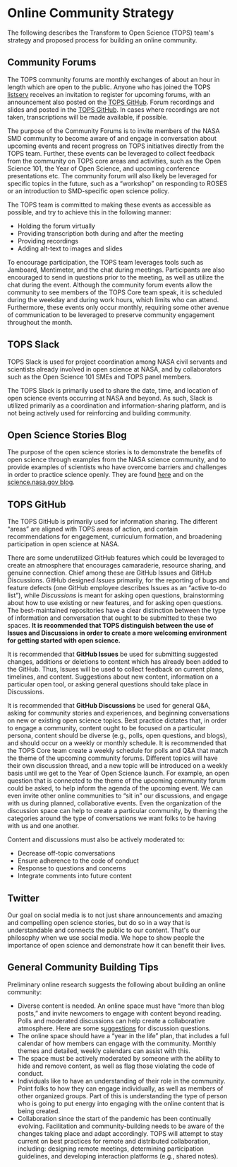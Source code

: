 # Online Community Strategy

The following describes the Transform to Open Science (TOPS) team's strategy and proposed process for building an online community. 


## Community Forums

The TOPS community forums are monthly exchanges of about an hour in length which are open to the public. Anyone who has joined the TOPS [listserv](https://github.com/nasa/Transform-to-Open-Science#join-tops-mailing-list) receives an invitation to register for upcoming forums, with an announcement also posted on the [TOPS GitHub](https://github.com/nasa/Transform-to-Open-Science#announcements). Forum recordings and slides and posted in the [TOPS GitHub](https://github.com/nasa/Transform-to-Open-Science/tree/main/docs/Area1_Engagement/Community_Forums). In cases where recordings are not taken, transcriptions will be made available, if possible.

The purpose of the Community Forums is to invite members of the NASA SMD community to become aware of and engage in conversation about upcoming events and recent progress on TOPS initiatives directly from the TOPS team. Further, these events can be leveraged to collect feedback from the community on TOPS core areas and activities, such as the Open Science 101, the Year of Open Science, and upcoming conference presentations etc. The community forum will also likely be leveraged for specific topics in the future, such as a “workshop” on responding to ROSES or an introduction to SMD-specific open science policy. 

The TOPS team is committed to making these events as accessible as possible, and try to achieve this in the following manner:
* Holding the forum virtually 
* Providing transcription both during and after the meeting 
* Providing recordings
* Adding alt-text to images and slides

To encourage participation, the TOPS team leverages tools such as Jamboard, Mentimeter, and the chat during meetings. Participants are also encouraged to send in questions prior to the meeting, as well as utilize the chat during the event. Although the community forum events allow the community to see members of the TOPS Core team speak, it is scheduled during the weekday and during work hours, which limits who can attend. Furthermore, these events only occur monthly, requiring some other avenue of communication to be leveraged to preserve community engagement throughout the month.  


## TOPS Slack

TOPS Slack is used for project coordination among NASA civil servants and scientists already involved in open science at NASA, and by collaborators such as the Open Science 101 SMEs and TOPS panel members.

The TOPS Slack is primarily used to share the date, time, and location of open science events occurring at NASA and beyond. As such, Slack is utilized primarily as a coordination and information-sharing platform, and is not being actively used for reinforcing and building community. 


## Open Science Stories Blog

The purpose of the open science stories is to demonstrate the benefits of open science through examples from the NASA science community, and to provide examples of scientists who have overcome barriers and challenges in order to practice science openly. They are found [here](/docs/Area1_Engagement/Open-Science-Stories/readme.md) and on the [science.nasa.gov blog](https://science.nasa.gov/open-science/transform-to-open-science/stories).


## TOPS GitHub

The TOPS GitHub is primarily used for information sharing. The different “areas” are aligned with TOPS areas of action, and contain recommendations for engagement, curriculum formation, and broadening participation in open science at NASA. 

There are some underutilized GitHub features which could be leveraged to create an atmosphere that encourages camaraderie, resource sharing, and genuine connection. Chief among these are GitHub Issues and GitHub Discussions. GitHub designed *Issues* primarily, for the reporting of bugs and feature defects (one GitHub employee describes Issues as an “active to-do list”), while *Discussions* is meant for asking open questions, brainstorming about how to use existing or new features, and for asking open questions. The best-maintained repositories have a clear distinction between the type of information and conversation that ought to be submitted to these two spaces. **It is recommended that TOPS distinguish between the use of Issues and Discussions in order to create a more welcoming environment for getting started with open science.**

It is recommended that **GitHub Issues** be used for submitting suggested changes, additions or deletions to content which has already been added to the GitHub. Thus, Issues will be used to collect feedback on current plans, timelines, and content. Suggestions about new content, information on a particular open tool, or asking general questions should take place in Discussions. 

It is recommended that **GitHub Discussions** be used for general Q&A, asking for community stories and experiences, and beginning conversations on new or existing open science topics. Best practice dictates that, in order to engage a community, content ought to be focused on a particular persona, content should be diverse (e.g., polls, open questions, and blogs), and should occur on a weekly or monthly schedule. It is recommended that the TOPS Core team create a weekly schedule for polls and Q&A that match the theme of the upcoming community forums. Different topics will have their own discussion thread, and a new topic will be introduced on a weekly basis until we get to the Year of Open Science launch. For example, an open question that is connected to the theme of the upcoming community forum could be asked, to help inform the agenda of the upcoming event. We can even invite other online communities to “sit in” our discussions, and engage with us during planned, collaborative events. Even the organization of the discussion space can help to create a particular community, by theming the categories around the type of conversations we want folks to be having with us and one another. 

Content and discussions must also be actively moderated to:
* Decrease off-topic conversations
* Ensure adherence to the code of conduct
* Response to questions and concerns
* Integrate comments into future content 

## Twitter

Our goal on social media is to not just share announcements and amazing and compelling open science stories, but do so in a way that is understandable and connects the public to our content. That's our philosophy when we use social media. We hope to show people the importance of open science and  demonstrate how it can benefit their lives. 

## General Community Building Tips

Preliminary online research suggests the following about building an online community:
* Diverse content is needed. An online space must have “more than blog posts,” and invite newcomers to engage with content beyond reading. Polls and moderated discussions can help create a collaborative atmosphere. Here are some s[uggestions](https://community.mightynetworks.com/posts/free-guide-1k-great-community-questions?ai=60a4ec40-079b-4465-aa8d-8a1a2780406e&_ga=2.39007715.1977069232.1660244631-20294202.1660244631) for discussion questions.
* The online space should have a “year in the life” plan, that includes a full calendar of how members can engage with the community. Monthly themes and detailed, weekly calendars can assist with this. 
* The space must be actively moderated by someone with the ability to hide and remove content, as well as flag those violating the code of conduct. 
* Individuals like to have an understanding of their role in the community. Point folks to how they can engage individually, as well as members of other organized groups. Part of this is understanding the type of person who is going to put energy into engaging with the online content that is being created. 
* Collaboration since the start of the pandemic has been continually evolving. Facilitation and community-building needs to be aware of the changes taking place and adapt accordingly. TOPS will attempt to stay current on best practices for remote and distributed collaboration, including: designing remote meetings, determining participation guidelines, and developing interaction platforms (e.g., shared notes). 
